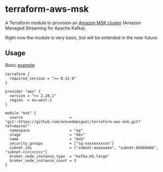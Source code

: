 # terraform-aws-msk

A Terraform module to provision an [Amazon MSK cluster](https://aws.amazon.com/msk/) (Amazon Managed Streaming for Apache Kafka).

Right now the module is very basic, but will be extended in the near future.

## Usage

Basic [example](example/basic)

```hcl
terraform {
  required_version = ">= 0.12.0"
}

provider "aws" {
  version = ">= 2.28.1"
  region  = eu-west-2
}

module "msk" {
  source                     = "git::https://github.com/acevedomiguel/terraform-aws-msk.git?ref=master"
  namespace                  = "eg"
  stage                      = "dev"
  name                       = "msk"
  security_groups            = ["sg-xxxxxxxxxxx"]
  subnet_ids                 = ["subnet-aaaaaaaa", "subnet-bbbbbbbb", "subnet-ccccccccc"]
  broker_node_instance_type  = "kafka.m5.large"
  broker_node_instance_count = 3
}
```
